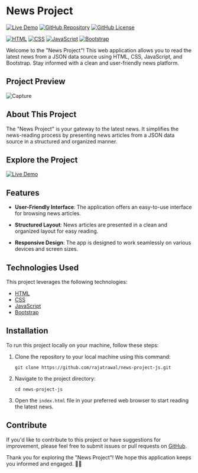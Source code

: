 # News Project

[![Live Demo](https://img.shields.io/badge/Live%20Demo-View%20Website-brightgreen)](https://rajatrawal.github.io/news-project-js/)
[![GitHub Repository](https://img.shields.io/badge/GitHub%20Repo-News%20Project-green)](https://github.com/rajatrawal/news-project-js)
[![GitHub License](https://img.shields.io/badge/license-MIT-blue.svg)](LICENSE)

[![HTML](https://img.shields.io/badge/HTML-5-red)](https://developer.mozilla.org/en-US/docs/Web/HTML)
[![CSS](https://img.shields.io/badge/CSS-3-blue)](https://developer.mozilla.org/en-US/docs/Web/CSS)
[![JavaScript](https://img.shields.io/badge/JavaScript-ES6-yellow)](https://developer.mozilla.org/en-US/docs/Web/JavaScript)
[![Bootstrap](https://img.shields.io/badge/Bootstrap-4-purple)](https://getbootstrap.com/)

Welcome to the "News Project"! This web application allows you to read the latest news from a JSON data source using HTML, CSS, JavaScript, and Bootstrap. Stay informed with a clean and user-friendly news platform.

## Project Preview
![Capture](https://github.com/rajatrawal/news-project-js/assets/72153827/cf9f3425-6ca5-4462-831f-3c6e2fd512f1)

## About This Project

The "News Project" is your gateway to the latest news. It simplifies the news-reading process by presenting news articles from a JSON data source in a structured and organized manner.

## Explore the Project

[![Live Demo](https://img.shields.io/badge/Live%20Demo-View%20Website-brightgreen)](https://rajatrawal.github.io/news-project-js/)

## Features


- **User-Friendly Interface**: The application offers an easy-to-use interface for browsing news articles.

- **Structured Layout**: News articles are presented in a clean and organized layout for easy reading.

- **Responsive Design**: The app is designed to work seamlessly on various devices and screen sizes.



## Technologies Used

This project leverages the following technologies:

- [HTML](https://developer.mozilla.org/en-US/docs/Web/HTML)
- [CSS](https://developer.mozilla.org/en-US/docs/Web/CSS)
- [JavaScript](https://developer.mozilla.org/en-US/docs/Web/JavaScript)
- [Bootstrap](https://getbootstrap.com/)

## Installation

To run this project locally on your machine, follow these steps:

1. Clone the repository to your local machine using this command:

   ```shell
   git clone https://github.com/rajatrawal/news-project-js.git
   ```

2. Navigate to the project directory:

   ```shell
   cd news-project-js
   ```

3. Open the `index.html` file in your preferred web browser to start reading the latest news.




## Contribute

If you'd like to contribute to this project or have suggestions for improvement, please feel free to submit issues or pull requests on [GitHub](https://github.com/rajatrawal/news-project-js).

Thank you for exploring the "News Project"! We hope this application keeps you informed and engaged. 📰🚀

